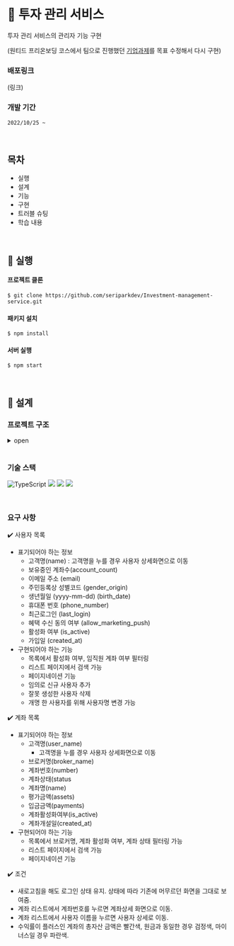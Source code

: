 # 💼 투자 관리 서비스

투자 관리 서비스의 관리자 기능 구현

(원티드 프리온보딩 코스에서 팀으로 진행했던 [기업과제](https://pollen-port-115.notion.site/6eda934f6d804e20bab0de8a0363152b)를 목표 수정해서 다시 구현)

### 배포링크

(링크)

### 개발 기간

`2022/10/25 ~`

<br/>

## 목차

- 실행
- 설계
- 기능
- 구현
- 트러블 슈팅
- 학습 내용

<br/>

## 📌 실행

#### 프로젝트 클론

```shell
$ git clone https://github.com/seriparkdev/Investment-management-service.git
```

#### 패키지 설치

```shell
$ npm install
```

#### 서버 실행

```shell
$ npm start
```

<br/>

## 📌 설계

### 프로젝트 구조

<details>
<summary>open</summary>
```
수정
```
</details>

</br>

### 기술 스택

![TypeScript](https://img.shields.io/badge/typescript-%23007ACC.svg?style=for-the-badge&logo=typescript&logoColor=white)
![](https://img.shields.io/badge/React-20232A?style=for-the-badge&logo=react&logoColor=61DAFB)
<img src="https://img.shields.io/badge/Redux--toolkit-764ABC?style=for-the-badge&logo=redux&logoColor=white"/>
![](https://img.shields.io/badge/styled--components-DB7093?style=for-the-badge&logo=styled-components&logoColor=white)

</br>

### 요구 사항

✔️ 사용자 목록

- 표기되어야 하는 정보
  - 고객명(name) : 고객명을 누를 경우 사용자 상세화면으로 이동
  - 보유중인 계좌수(account_count)
  - 이메일 주소 (email)
  - 주민등록상 성별코드 (gender_origin)
  - 생년월일 (yyyy-mm-dd) (birth_date)
  - 휴대폰 번호 (phone_number)
  - 최근로그인 (last_login)
  - 혜택 수신 동의 여부 (allow_marketing_push)
  - 활성화 여부 (is_active)
  - 가입일 (created_at)
- 구현되어야 하는 기능
  - 목록에서 활성화 여부, 임직원 계좌 여부 필터링
  - 리스트 페이지에서 검색 가능
  - 페이지네이션 기능
  - 임의로 신규 사용자 추가
  - 잘못 생성한 사용자 삭제
  - 개명 한 사용자를 위해 사용자명 변경 가능

✔️ 계좌 목록

- 표기되어야 하는 정보
  - 고객명(user_name)
    - 고객명을 누를 경우 사용자 상세화면으로 이동
  - 브로커명(broker_name)
  - 계좌번호(number)
  - 계좌상태(status
  - 계좌명(name)
  - 평가금액(assets)
  - 입금금액(payments)
  - 계좌활성화여부(is_active)
  - 계좌개설일(created_at)
- 구현되어야 하는 기능
  - 목록에서 브로커명, 계좌 활성화 여부, 계좌 상태 필터링 가능
  - 리스트 페이지에서 검색 가능
  - 페이지네이션 기능

✔️ 조건

- 새로고침을 해도 로그인 상태 유지. 상태에 따라 기존에 머무르던 화면을 그대로 보여줌.
- 계좌 리스트에서 계좌번호를 누르면 계좌상세 화면으로 이동.
- 계좌 리스트에서 사용자 이름을 누르면 사용자 상세로 이동.
- 수익률이 플러스인 계좌의 총자산 금액은 빨간색, 원금과 동일한 경우 검정색, 마이너스일 경우 파란색.

<br/>
